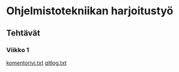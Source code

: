 # Ohjelmistotekniikan harjoitustyö
## Tehtävät
### Viikko 1

[komentorivi.txt](https://github.com/jattajulia/Ohte22-Harjoitus/blob/master/laskarit/viikko1/komentorivi.txt)
[gitlog.txt](https://github.com/jattajulia/Ohte22-Harjoitus/blob/master/laskarit/viikko1/gitlog.txt)
